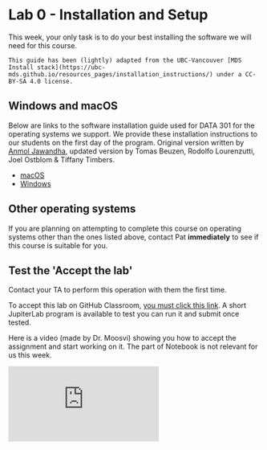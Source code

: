 # Lab 0 - Installation and Setup

This week, your only task is to do your best installing the software we will need for this course.

```{important} 
This guide has been (lightly) adapted from the UBC-Vancouver [MDS Install stack](https://ubc-mds.github.io/resources_pages/installation_instructions/) under a CC-BY-SA 4.0 license.
```

## Windows and macOS

Below are links to the software installation guide used for DATA 301 for the operating systems we support.
We provide these installation instructions to our students on the first day of the program. Original version written by [Anmol Jawandha](https://github.com/Anmol6), updated version by Tomas Beuzen, Rodolfo Lourenzutti, Joel Ostblom & Tiffany Timbers.

- [macOS](install_ds_stack_mac.md)
- [Windows](install_ds_stack_windows.md)

## Other operating systems

If you are planning on attempting to complete this course on operating systems other than the ones listed above, contact Pat **immediately** to see if this course is suitable for you. 

## Test the 'Accept the lab'

Contact your TA to perform this operation with them the first time.

To accept this lab on GitHub Classroom, [you must click this link](https://classroom.github.com/a/0vMuOuZl). A short JupiterLab program is available to test you can run it and submit once tested.

Here is a video (made by Dr. Moosvi) showing you how to accept the assignment and start working on it. The part of Notebook is not relevant for us this week.

<div class="container youtube">
<iframe class="responsive-iframe" src="https://www.youtube-nocookie.com/embed/OrfFTdkghZ4" frameborder="0" allow="accelerometer; autoplay="0"; encrypted-media; gyroscope; picture-in-picture" allowfullscreen></iframe>
</div>

